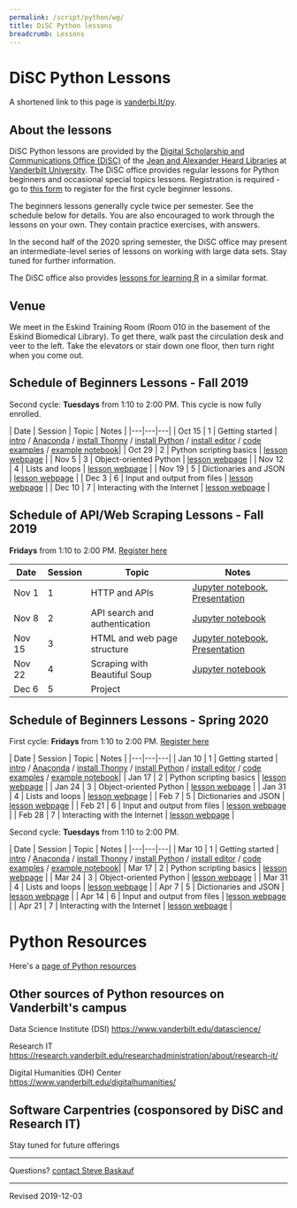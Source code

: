 ```yaml
---
permalink: /script/python/wg/
title: DiSC Python lessons
breadcrumb: Lessons
---
```


# DiSC Python Lessons

A shortened link to this page is [vanderbi.lt/py](http://vanderbi.lt/py).

## About the lessons

DiSC Python lessons are provided by the [Digital Scholarship and Communications Office (DiSC)](https://www.library.vanderbilt.edu/scholarly/) of the [Jean and Alexander Heard Libraries](https://www.library.vanderbilt.edu/) at [Vanderbilt University](https://www.vanderbilt.edu/).  The DiSC office provides regular lessons for Python beginners and occasional special topics lessons.  Registration is required - go to [this form](hhttps://forms.gle/nM4N2bYRmG7BA8z27) to register for the first cycle beginner lessons.

The beginners lessons generally cycle twice per semester.  See the schedule below for details.  You are also encouraged to work through the lessons on your own.  They contain practice exercises, with answers.  

In the second half of the 2020 spring semester, the DiSC office may present an intermediate-level series of lessons on working with large data sets.  Stay tuned for further information.

The DiSC office also provides [lessons for learning R](https://heardlibrary.github.io/digital-scholarship/script/r/lessons) in a similar format.

## Venue

We meet in the Eskind Training Room (Room 010 in the basement of the Eskind Biomedical Library).  To get there, walk past the circulation desk and veer to the left.  Take the elevators or stair down one floor, then turn right when you come out.

## Schedule of Beginners Lessons - Fall 2019

Second cycle: **Tuesdays** from 1:10 to 2:00 PM.  This cycle is now fully enrolled. 

| Date | Session | Topic | Notes |
|---|---|---|
| Oct 15 | 1 | Getting started | [intro](../) / [Anaconda](../../anaconda/) / [install Thonny](../thonny/) / [install Python](../install/) / [install editor](../editor/) / [code examples](../examples/) / [example notebook](https://github.com/HeardLibrary/digital-scholarship/blob/master/code/pylesson/intro.ipynb)|
| Oct 29 | 2 | Python scripting basics | [lesson webpage](../basics/) |
| Nov 5 | 3 | Object-oriented Python | [lesson webpage](../object/) |
| Nov 12 | 4 | Lists and loops | [lesson webpage](../structures/) |
| Nov 19 | 5 | Dictionaries and JSON | [lesson webpage](../json/) |
| Dec 3 | 6 | Input and output from files | [lesson webpage](../inout/) |
| Dec 10 | 7 | Interacting with the Internet | [lesson webpage](../internet/) |

## Schedule of API/Web Scraping Lessons - Fall 2019

**Fridays** from 1:10 to 2:00 PM.  [Register here](https://docs.google.com/forms/d/e/1FAIpQLScaC3yV6DE50OEWFx7klDOJH3w-zs03g-4ViatzXKAoRopo7w/viewform?usp=sf_link)

| Date | Session | Topic | Notes |
|---|---|---|---|
| Nov 1 | 1 | HTTP and APIs | [Jupyter notebook](https://github.com/HeardLibrary/digital-scholarship/blob/master/code/scrape/pylesson/lesson1-http.ipynb), [Presentation](../presentations/lesson1-http.pdf) |
| Nov 8 | 2 | API search and authentication | [Jupyter notebook](https://github.com/HeardLibrary/digital-scholarship/blob/master/code/scrape/pylesson/lesson2-api.ipynb) |
| Nov 15 | 3 | HTML and web page structure | [Jupyter notebook](https://github.com/HeardLibrary/digital-scholarship/blob/master/code/scrape/pylesson/lesson3-html.ipynb), [Presentation](../presentations/lesson3-html.pdf) |
| Nov 22 | 4 | Scraping with Beautiful Soup | [Jupyter notebook](https://github.com/HeardLibrary/digital-scholarship/blob/master/code/scrape/pylesson/lesson4-scrape.ipynb) |
| Dec 6 | 5 | Project | |

## Schedule of Beginners Lessons - Spring 2020

First cycle: **Fridays** from 1:10 to 2:00 PM.  [Register here](https://forms.gle/nM4N2bYRmG7BA8z27)

| Date | Session | Topic | Notes |
|---|---|---|
| Jan 10 | 1 | Getting started | [intro](../) / [Anaconda](../../anaconda/) / [install Thonny](../thonny/) / [install Python](../install/) / [install editor](../editor/) / [code examples](../examples/) / [example notebook](https://github.com/HeardLibrary/digital-scholarship/blob/master/code/pylesson/intro.ipynb)|
| Jan 17 | 2 | Python scripting basics | [lesson webpage](../basics/) |
| Jan 24 | 3 | Object-oriented Python | [lesson webpage](../object/) |
| Jan 31 | 4 | Lists and loops | [lesson webpage](../structures/) |
| Feb 7 | 5 | Dictionaries and JSON | [lesson webpage](../json/) |
| Feb 21 | 6 | Input and output from files | [lesson webpage](../inout/) |
| Feb 28 | 7 | Interacting with the Internet | [lesson webpage](../internet/) |

Second cycle: **Tuesdays** from 1:10 to 2:00 PM.  

| Date | Session | Topic | Notes |
|---|---|---|
| Mar 10 | 1 | Getting started | [intro](../) / [Anaconda](../../anaconda/) / [install Thonny](../thonny/) / [install Python](../install/) / [install editor](../editor/) / [code examples](../examples/) / [example notebook](https://github.com/HeardLibrary/digital-scholarship/blob/master/code/pylesson/intro.ipynb)|
| Mar 17 | 2 | Python scripting basics | [lesson webpage](../basics/) |
| Mar 24 | 3 | Object-oriented Python | [lesson webpage](../object/) |
| Mar 31 | 4 | Lists and loops | [lesson webpage](../structures/) |
| Apr 7 | 5 | Dictionaries and JSON | [lesson webpage](../json/) |
| Apr 14 | 6 | Input and output from files | [lesson webpage](../inout/) |
| Apr 21 | 7 | Interacting with the Internet | [lesson webpage](../internet/) |

# Python Resources

Here's a [page of Python resources](../)

## Other sources of Python resources on Vanderbilt's campus

Data Science Institute (DSI) <https://www.vanderbilt.edu/datascience/>

Research IT <https://research.vanderbilt.edu/researchadministration/about/research-it/>

Digital Humanities (DH) Center <https://www.vanderbilt.edu/digitalhumanities/>

## Software Carpentries (cosponsored by DiSC and Research IT)

Stay tuned for future offerings  

--------------------

Questions? [contact Steve Baskauf](mailto:steve.baskauf@vanderbilt.edu)

----
Revised 2019-12-03
